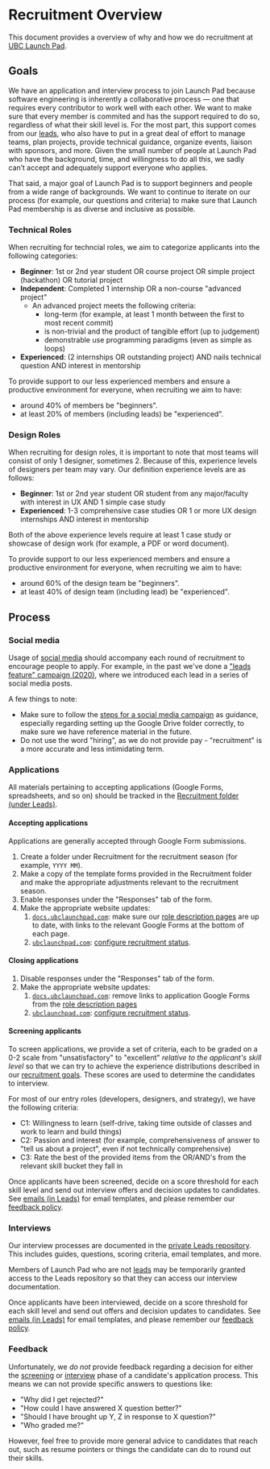 # Recruitment Overview

This document provides a overview of why and how we do recruitment at [UBC Launch Pad](https://ubclaunchpad.com).

## Goals

We have an application and interview process to join Launch Pad because software engineering is inherently a collaborative process — one that requires every contributor to work well with each other. We want to make sure that every member is commited and has the support required to do so, regardless of what their skill level is. For the most part, this support comes from our [leads](/handbook/manifesto.md#project-teams), who also have to put in a great deal of effort to manage teams, plan projects, provide technical guidance, organize events, liaison with sponsors, and more. Given the small number of people at Launch Pad who have the background, time, and willingness to do all this, we sadly can’t accept and adequately support everyone who applies.

That said, a major goal of Launch Pad is to support beginners and people from a wide range of backgrounds. We want to continue to iterate on our process (for example, our questions and criteria) to make sure that Launch Pad membership is as diverse and inclusive as possible.

### Technical Roles

When recruiting for techncial roles, we aim to categorize applicants into the following categories:

* **Beginner**: 1st or 2nd year student OR course project OR simple project (hackathon) OR tutorial project
* **Independent**: Completed 1 internship OR a non-course "advanced project"
  * An advanced project meets the following criteria:
    * long-term (for example, at least 1 month between the first to most recent commit)
    * is non-trivial and the product of tangible effort (up to judgement)
    * demonstrable use programming paradigms (even as simple as loops)
* **Experienced**: (2 internships OR outstanding project) AND nails technical question AND interest in mentorship

To provide support to our less experienced members and ensure a productive environment for everyone, when recruiting we aim to have:

* around 40% of members be "beginners".
* at least 20% of members (including leads) be "experienced".

### Design Roles

When recruiting for design roles, it is important to note that most teams will consist of only 1 designer, sometimes 2. Because of this, experience levels of designers per team may vary. Our definition experience levels are as follows:

* **Beginner**: 1st or 2nd year student OR student from any major/faculty with interest in UX AND 1 simple case study
* **Experienced**: 1-3 comprehensive case studies OR 1 or more UX design internships AND interest in mentorship

Both of the above experience levels require at least 1 case study or showcase of design work (for example, a PDF or word document).

To provide support to our less experienced members and ensure a productive environment for everyone, when recruiting we aim to have:

* around 60% of the design team be "beginners".
* at least 40% of design team (including lead) be "experienced".

## Process

### Social media

Usage of [social media](/handbook/tools/social-media.md) should accompany each round of recruitment to encourage people to apply. For example, in the past we've done a ["leads feature" campaign (2020)](https://drive.google.com/drive/u/0/folders/1aXhzhIFAad0HU1W6M02Qi_bgKwn0_Bym), where we introduced each lead in a series of social media posts.

A few things to note:

* Make sure to follow the [steps for a social media campaign](/handbook/tools/social-media.md#social-media-campaigns) as guidance, especially regarding setting up the Google Drive folder correctly, to make sure we have reference material in the future.
* Do not use the word "hiring", as we do not provide pay - "recruitment" is a more accurate and less intimidating term.

### Applications

All materials pertaining to accepting applications (Google Forms, spreadsheets, and so on) should be tracked in the [Recruitment folder (under Leads)](https://drive.google.com/drive/u/0/folders/0BwdNv1PZjDeXNXZiQm55Q2VBc1U).

#### Accepting applications

Applications are generally accepted through Google Form submissions.

1. Create a folder under Recruitment for the recruitment season (for example, `YYYY MM`).
2. Make a copy of the template forms provided in the Recruitment folder and make the appropriate adjustments relevant to the recruitment season.
3. Enable responses under the "Responses" tab of the form.
4. Make the appropriate website updates:
   1. [`docs.ubclaunchpad.com`](https://github.com/ubclaunchpad/docs): make sure our [role description pages](/handbook/README.md#recruitment) are up to date, with links to the relevant Google Forms at the bottom of each page.
   2. [`ubclaunchpad.com`](https://github.com/ubclaunchpad/ubclaunchpad.com): [configure recruitment status](https://ubclaunchpad.com/config/#configuring-recruitment-status).

#### Closing applications

1. Disable responses under the "Responses" tab of the form.
2. Make the appropriate website updates:
   1. [`docs.ubclaunchpad.com`](https://github.com/ubclaunchpad/docs): remove links to application Google Forms from the [role description pages](/handbook/README.md#recruitment)
   2. [`ubclaunchpad.com`](https://github.com/ubclaunchpad/ubclaunchpad.com): [configure recruitment status](https://ubclaunchpad.com/config/#configuring-recruitment-status).

#### Screening applicants

To screen applications, we provide a set of criteria, each to be graded on a 0-2 scale from "unsatisfactory" to "excellent" *relative to the applicant's skill level* so that we can try to achieve the experience distributions described in our [recruitment goals](#goals). These scores are used to determine the candidates to interview.

For most of our entry roles (developers, designers, and strategy), we have the following criteria:

* C1: Willingness to learn (self-drive, taking time outside of classes and work to learn and build things)
* C2: Passion and interest (for example, comprehensiveness of answer to "tell us about a project", even if not technically comprehensive)
* C3: Rate the best of the provided items from the OR/AND's from the relevant skill bucket they fall in

Once applicants have been screened, decide on a score threshold for each skill level and send out interview offers and decision updates to candidates. See [emails (in Leads)](https://github.com/ubclaunchpad/leads/blob/master/interviews/emails.md) for email templates, and please remember our [feedback policy](#feedback).

### Interviews

Our interview processes are documented in the [private Leads repository](https://github.com/ubclaunchpad/leads). This includes guides, questions, scoring criteria, email templates, and more.

Members of Launch Pad who are not [leads](/handbook/onboarding/leads.md) may be temporarily granted access to the Leads repository so that they can access our interview documentation.

Once applicants have been interviewed, decide on a score threshold for each skill level and send out offers and decision updates to candidates. See [emails (in Leads)](https://github.com/ubclaunchpad/leads/blob/master/interviews/emails.md) for email templates, and please remember our [feedback policy](#feedback).

### Feedback

Unfortunately, we *do not* provide feedback regarding a decision for either the [screening](#screening-applicants) or [interview](#interviews) phase of a candidate's application process. This means we can not provide specific answers to questions like:

* "Why did I get rejected?"
* "How could I have answered X question better?"
* "Should I have brought up Y, Z in response to X question?"
* "Who graded me?"

However, feel free to provide more general advice to candidates that reach out, such as resume pointers or things the candidate can do to round out their skills.
